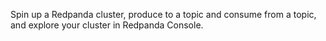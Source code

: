 Spin up a Redpanda cluster, produce to a topic and consume from a topic, and explore your cluster in Redpanda Console.